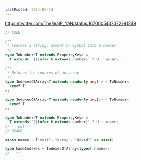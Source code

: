 ```yaml
---
lastPosted: 2024-06-14
---
```


https://twitter.com/TheRealP_YAN/status/1670005437372981249

```ts twoslash
// CODE

/**
 * Coerces a string, number or symbol into a number
 */
type ToNumber<T extends PropertyKey> =
  T extends `${infer U extends number}` ? U : never;

/**
 * Returns the indexes of an array
 */
type IndexesOfArray<T extends readonly any[]> = ToNumber<
  keyof T
>;
```

```ts twoslash
type IndexesOfArray<T extends readonly any[]> = ToNumber<
  keyof T
>;

type ToNumber<T extends PropertyKey> =
  T extends `${infer U extends number}` ? U : never;
// ---cut---
// USAGE

const names = ["matt", "percy", "david"] as const;

type NameIndexes = IndexesOfArray<typeof names>;
//   ^?
```
